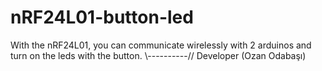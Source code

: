 # nRF24L01-button-led
With the nRF24L01, you can communicate wirelessly with 2 arduinos and turn on the leds with the button. \\----------// Developer (Ozan Odabaşı)
